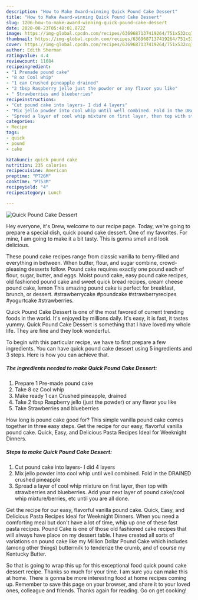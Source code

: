 ```yaml
---
description: "How to Make Award-winning Quick Pound Cake Dessert"
title: "How to Make Award-winning Quick Pound Cake Dessert"
slug: 1206-how-to-make-award-winning-quick-pound-cake-dessert
date: 2020-08-23T05:48:01.872Z
image: https://img-global.cpcdn.com/recipes/6369687137419264/751x532cq70/quick-pound-cake-dessert-recipe-main-photo.jpg
thumbnail: https://img-global.cpcdn.com/recipes/6369687137419264/751x532cq70/quick-pound-cake-dessert-recipe-main-photo.jpg
cover: https://img-global.cpcdn.com/recipes/6369687137419264/751x532cq70/quick-pound-cake-dessert-recipe-main-photo.jpg
author: Edith Sherman
ratingvalue: 4.4
reviewcount: 11684
recipeingredient:
- "1 Premade pound cake"
- "8 oz Cool whip"
- "1 can Crushed pineapple drained"
- "2 tbsp Raspberry jello just the powder or any flavor you like"
- " Strawberries and blueberries"
recipeinstructions:
- "Cut pound cake into layers- I did 4 layers"
- "Mix jello powder into cool whip until well combined. Fold in the DRAINED crushed pineapple"
- "Spread a layer of cool whip mixture on first layer, then top with strawberries and blueberries. Add your next layer of pound cake/cool whip mixture/berries, etc until you are all done."
categories:
- Recipe
tags:
- quick
- pound
- cake

katakunci: quick pound cake 
nutrition: 235 calories
recipecuisine: American
preptime: "PT26M"
cooktime: "PT53M"
recipeyield: "4"
recipecategory: Lunch

---
```



![Quick Pound Cake Dessert](https://img-global.cpcdn.com/recipes/6369687137419264/751x532cq70/quick-pound-cake-dessert-recipe-main-photo.jpg)

Hey everyone, it's Drew, welcome to our recipe page. Today, we're going to prepare a special dish, quick pound cake dessert. One of my favorites. For mine, I am going to make it a bit tasty. This is gonna smell and look delicious.

These pound cake recipes range from classic vanilla to berry-filled and everything in between. When butter, flour, and sugar combine, crowd-pleasing desserts follow. Pound cake requires exactly one pound each of flour, sugar, butter, and eggs. Moist pound cake, easy pound cake recipes, old fashioned pound cake and sweet quick bread recipes, cream cheese pound cake, lemon This amazing pound cake is perfect for breakfast, brunch, or dessert. #strawberrycake #poundcake #strawberryrecipes #yogurtcake #strawberries.

Quick Pound Cake Dessert is one of the most favored of current trending foods in the world. It's enjoyed by millions daily. It's easy, it is fast, it tastes yummy. Quick Pound Cake Dessert is something that I have loved my whole life. They are fine and they look wonderful.


To begin with this particular recipe, we have to first prepare a few ingredients. You can have quick pound cake dessert using 5 ingredients and 3 steps. Here is how you can achieve that.

<!--inarticleads1-->

##### The ingredients needed to make Quick Pound Cake Dessert:

1. Prepare 1 Pre-made pound cake
1. Take 8 oz Cool whip
1. Make ready 1 can Crushed pineapple, drained
1. Take 2 tbsp Raspberry jello (just the powder) or any flavor you like
1. Take  Strawberries and blueberries


How long is pound cake good for? This simple vanilla pound cake comes together in three easy steps. Get the recipe for our easy, flavorful vanilla pound cake. Quick, Easy, and Delicious Pasta Recipes Ideal for Weeknight Dinners. 

<!--inarticleads2-->

##### Steps to make Quick Pound Cake Dessert:

1. Cut pound cake into layers- I did 4 layers
1. Mix jello powder into cool whip until well combined. Fold in the DRAINED crushed pineapple
1. Spread a layer of cool whip mixture on first layer, then top with strawberries and blueberries. Add your next layer of pound cake/cool whip mixture/berries, etc until you are all done.


Get the recipe for our easy, flavorful vanilla pound cake. Quick, Easy, and Delicious Pasta Recipes Ideal for Weeknight Dinners. When you need a comforting meal but don&#39;t have a lot of time, whip up one of these fast pasta recipes. Pound Cake is one of those old fashioned cake recipes that will always have place on my dessert table. I have created all sorts of variations on pound cake like my Million Dollar Pound Cake which includes (among other things) buttermilk to tenderize the crumb, and of course my Kentucky Butter. 

So that is going to wrap this up for this exceptional food quick pound cake dessert recipe. Thanks so much for your time. I am sure you can make this at home. There is gonna be more interesting food at home recipes coming up. Remember to save this page on your browser, and share it to your loved ones, colleague and friends. Thanks again for reading. Go on get cooking!
